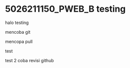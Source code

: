 # 5026211150_PWEB_B testing 



halo testing

mencoba git

mencopa pull

test

test 2
coba revisi github

